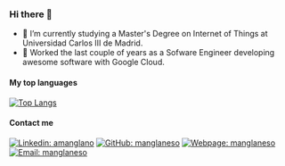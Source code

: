 ### Hi there 👋

- 🌱 I’m currently studying a Master's Degree on Internet of Things at Universidad Carlos III de Madrid.
- 💼 Worked the last couple of years as a Sofware Engineer developing awesome software with Google Cloud.

#### My top languages

[![Top Langs](https://github-readme-stats.vercel.app/api/top-langs/?username=manglaneso&layout=compact&hide=HTML,CSS)](https://github.com/manglaneso)

#### Contact me

[![Linkedin: amanglano](https://img.shields.io/badge/-amanglano-blue?style=flat&logo=Linkedin&logoColor=white&link=https://www.linkedin.com/in/amanglano/)](https://www.linkedin.com/in/amanglano)
[![GitHub: manglaneso](https://img.shields.io/badge/-amanglano-black?style=flat&logo=Github&logoColor=white&link=https://github.com/manglaneso)](https://github.com/manglaneso)
[![Webpage: manglaneso](https://img.shields.io/badge/-manglaneso.me-grey?style=flat&logo=42&logoColor=white&link=https://manglaneso.me)](https://manglaneso.me)
[![Email: manglaneso](https://img.shields.io/badge/-andresmc94@gmail.com-red?style=flat&logo=Gmail&logoColor=white&link=mailto:andresmc94@gmail.com)](mailto:andresmc94@gmail.com)
